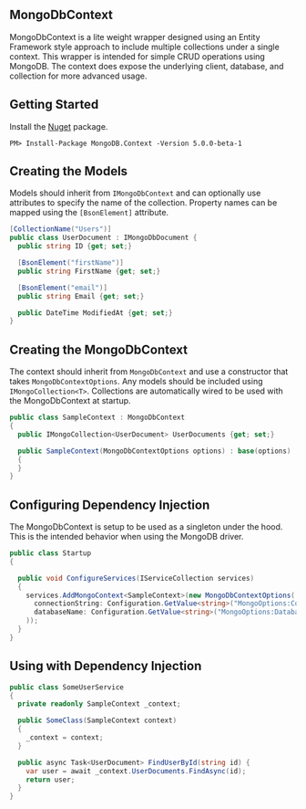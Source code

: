 ## MongoDbContext
MongoDbContext is a lite weight wrapper designed using an Entity Framework style approach to include multiple collections
under a single context. This wrapper is intended for simple CRUD operations using MongoDB. The context does expose the
underlying client, database, and collection for more advanced usage.

## Getting Started
Install the [Nuget](https://www.nuget.org/packages/MongoDB.Context) package.

```
PM> Install-Package MongoDB.Context -Version 5.0.0-beta-1
```
## Creating the Models

Models should inherit from ```IMongoDbContext``` and can optionally use attributes to specify the name of the collection. 
Property names can be mapped using the ```[BsonElement]``` attribute. 

```csharp
[CollectionName("Users")]
public class UserDocument : IMongoDbDocument {
  public string ID {get; set;}

  [BsonElement("firstName")]
  public string FirstName {get; set;}

  [BsonElement("email")]
  public string Email {get; set;}

  public DateTime ModifiedAt {get; set;}
}
```

## Creating the MongoDbContext
The context should inherit from ```MongoDbContext``` and use a constructor that takes ```MongoDbContextOptions```. Any
models should be included using ```IMongoCollection<T>```. Collections are automatically wired to be used with the 
MongoDbContext at startup.

```csharp
public class SampleContext : MongoDbContext 
{
  public IMongoCollection<UserDocument> UserDocuments {get; set;}

  public SampleContext(MongoDbContextOptions options) : base(options)
  {
  }
}
```

## Configuring Dependency Injection
The MongoDbContext is setup to be used as a singleton under the hood. This is the intended behavior when using the 
MongoDB driver.
```csharp
public class Startup
{

  public void ConfigureServices(IServiceCollection services)
  {
    services.AddMongoContext<SampleContext>(new MongoDbContextOptions(
      connectionString: Configuration.GetValue<string>("MongoOptions:ConnectionString"),
      databaseName: Configuration.GetValue<string>("MongoOptions:Database")
    ));
  }
}
```

## Using with Dependency Injection

```csharp
public class SomeUserService
{
  private readonly SampleContext _context;

  public SomeClass(SampleContext context)
  {
    _context = context;
  }

  public async Task<UserDocument> FindUserById(string id) {
    var user = await _context.UserDocuments.FindAsync(id);
    return user;
  }
}

```